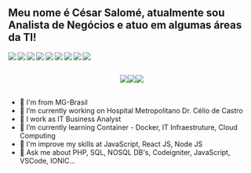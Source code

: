 ## Meu nome é César Salomé, atualmente sou Analista de Negócios e atuo em algumas áreas da TI!


<div style="display: inline_block">
  <img align="left" src="https://img.shields.io/badge/php-%23777BB4.svg?style=for-the-badge&logo=php&logoColor=white" />
  <img align="left" src="https://img.shields.io/badge/javascript-%23323330.svg?style=for-the-badge&logo=javascript&logoColor=%23F7DF1E" />
  <img align="left" src="https://img.shields.io/badge/typescript-%23007ACC.svg?style=for-the-badge&logo=typescript&logoColor=white" />
  <img align="left" src="https://img.shields.io/badge/c-%2300599C.svg?style=for-the-badge&logo=c&logoColor=white" />
  <img align="left" src="https://img.shields.io/badge/c++-%2300599C.svg?style=for-the-badge&logo=c%2B%2B&logoColor=white" />
  <img align="left" src="https://img.shields.io/badge/html5-%23E34F26.svg?style=for-the-badge&logo=html5&logoColor=white" />
  <img align="left" src="https://img.shields.io/badge/css3-%231572B6.svg?style=for-the-badge&logo=css3&logoColor=white" />
  <img align="left" src="https://img.shields.io/badge/Postman-FF6C37?style=for-the-badge&logo=postman&logoColor=white" />
  <img align="left" src="https://img.shields.io/badge/nginx-%23009639.svg?style=for-the-badge&logo=nginx&logoColor=white" />
  <br />
</div>
  
  ##
 
<div style="display: flex; justify-content: center; flex-wrap: wrap">
  <a align="center" href="https://instagram.com/cesarsalomee" target="_blank">
    <img align="center" src="https://img.shields.io/badge/-Instagram-%23E4405F?style=for-the-badge&logo=instagram&logoColor=white" target="_blank">
  </a>
  <a align="center" href = "mailto:c.silvasalome@hotmail.com">
    <img align="center" src="https://img.shields.io/badge/-Outlook-%23333?style=for-the-badge&logo=gmail&logoColor=white" target="_blank">
  </a>
  <a align="center" href="https://www.linkedin.com/in/xxcssx" target="_blank">
    <img align="center" src="https://img.shields.io/badge/-LinkedIn-%230077B5?style=for-the-badge&logo=linkedin&logoColor=white" target="_blank">
  </a>
  <br />
</div>  

  ##
  
- 📍  I'm from MG-Brasil 
- 🔭 I’m currently working on Hospital Metropolitano Dr. Célio de Castro
- 💼 I work as IT Business Analyst  
- 🌱 I’m currently learning Container - Docker, IT Infraestruture, Cloud Computing
- 🤔 I'm improve my skills at JavaScript, React JS, Node JS
- 💬 Ask me about PHP, SQL, NOSQL DB's, Codeigniter, JavaScript, VSCode, IONIC...

  
  
 
